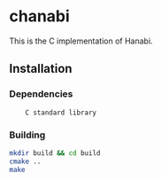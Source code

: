 # chanabi

This is the C implementation of Hanabi.

## Installation

### Dependencies

```text
    C standard library
```

### Building

```bash
mkdir build && cd build
cmake ..
make
```
